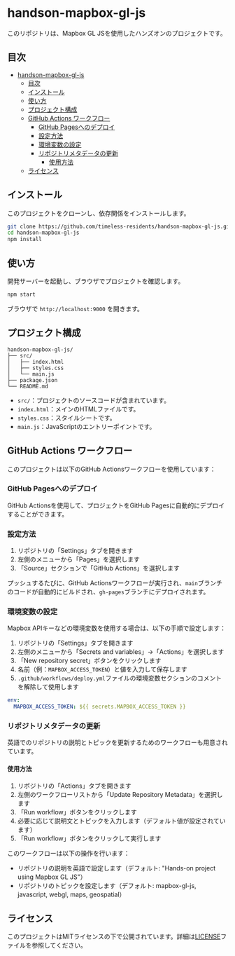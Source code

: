 # handson-mapbox-gl-js

このリポジトリは、Mapbox GL JSを使用したハンズオンのプロジェクトです。

## 目次
- [handson-mapbox-gl-js](#handson-mapbox-gl-js)
  - [目次](#目次)
  - [インストール](#インストール)
  - [使い方](#使い方)
  - [プロジェクト構成](#プロジェクト構成)
  - [GitHub Actions ワークフロー](#github-actions-ワークフロー)
    - [GitHub Pagesへのデプロイ](#github-pagesへのデプロイ)
    - [設定方法](#設定方法)
    - [環境変数の設定](#環境変数の設定)
    - [リポジトリメタデータの更新](#リポジトリメタデータの更新)
      - [使用方法](#使用方法)
  - [ライセンス](#ライセンス)

## インストール

このプロジェクトをクローンし、依存関係をインストールします。

```bash
git clone https://github.com/timeless-residents/handson-mapbox-gl-js.git
cd handson-mapbox-gl-js
npm install
```

## 使い方

開発サーバーを起動し、ブラウザでプロジェクトを確認します。

```bash
npm start
```

ブラウザで `http://localhost:9000` を開きます。

## プロジェクト構成

```
handson-mapbox-gl-js/
├── src/
│   ├── index.html
│   ├── styles.css
│   └── main.js
├── package.json
└── README.md
```

- `src/`：プロジェクトのソースコードが含まれています。
- `index.html`：メインのHTMLファイルです。
- `styles.css`：スタイルシートです。
- `main.js`：JavaScriptのエントリーポイントです。

## GitHub Actions ワークフロー

このプロジェクトは以下のGitHub Actionsワークフローを使用しています：

### GitHub Pagesへのデプロイ

GitHub Actionsを使用して、プロジェクトをGitHub Pagesに自動的にデプロイすることができます。

### 設定方法

1. リポジトリの「Settings」タブを開きます
2. 左側のメニューから「Pages」を選択します
3. 「Source」セクションで「GitHub Actions」を選択します

プッシュするたびに、GitHub Actionsワークフローが実行され、`main`ブランチのコードが自動的にビルドされ、`gh-pages`ブランチにデプロイされます。

### 環境変数の設定

Mapbox APIキーなどの環境変数を使用する場合は、以下の手順で設定します：

1. リポジトリの「Settings」タブを開きます
2. 左側のメニューから「Secrets and variables」→「Actions」を選択します
3. 「New repository secret」ボタンをクリックします
4. 名前（例：`MAPBOX_ACCESS_TOKEN`）と値を入力して保存します
5. `.github/workflows/deploy.yml`ファイルの環境変数セクションのコメントを解除して使用します

```yaml
env:
  MAPBOX_ACCESS_TOKEN: ${{ secrets.MAPBOX_ACCESS_TOKEN }}
```

### リポジトリメタデータの更新

英語でのリポジトリの説明とトピックを更新するためのワークフローも用意されています。

#### 使用方法

1. リポジトリの「Actions」タブを開きます
2. 左側のワークフローリストから「Update Repository Metadata」を選択します
3. 「Run workflow」ボタンをクリックします
4. 必要に応じて説明文とトピックを入力します（デフォルト値が設定されています）
5. 「Run workflow」ボタンをクリックして実行します

このワークフローは以下の操作を行います：
- リポジトリの説明を英語で設定します（デフォルト: "Hands-on project using Mapbox GL JS"）
- リポジトリのトピックを設定します（デフォルト: mapbox-gl-js, javascript, webgl, maps, geospatial）

## ライセンス

このプロジェクトはMITライセンスの下で公開されています。詳細は[LICENSE](LICENSE)ファイルを参照してください。
